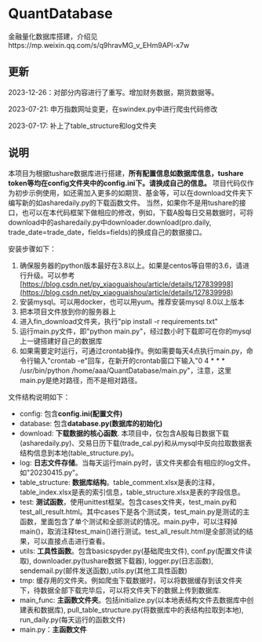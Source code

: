 <!--
 * @Author: dkl
 * @Description: README.md
 * @Date: 2023-07-02 15:27:00
-->
# QuantDatabase
金融量化数据库搭建，介绍见https://mp.weixin.qq.com/s/q9hravMG_v_EHm9APl-x7w

## 更新
2023-12-26：对部分内容进行了重写。增加财务数据，期货数据等。

2023-07-21: 申万指数网址变更，在swindex.py中进行爬虫代码修改

2023-07-17: 补上了table_structure和log文件夹

## 说明
本项目为根据tushare数据库进行搭建，**所有配置信息如数据库信息，tushare token等均在config文件夹中的config.ini下。请换成自己的信息。**
项目代码仅作为初步示例使用，如还需加入更多的如期货、基金等，可以在download文件夹下编写新的如asharedaily.py的下载函数文件。
当然，如果你不是用tushare的接口，也可以在本代码框架下做相应的修改，例如，下载A股每日交易数据时，可将download中的asharedaily.py中downloader.download(pro.daily, trade_date=trade_date，fields=fields)的换成自己的数据接口。

安装步骤如下：
1. 确保服务器的python版本最好在3.8以上。如果是centos等自带的3.6，请进行升级。可以参考[https://blog.csdn.net/py_xiaoguaishou/article/details/127839998](https://blog.csdn.net/py_xiaoguaishou/article/details/127839998)
2. 安装mysql。可以用docker，也可以用yum。推荐安装mysql 8.0以上版本
3. 把本项目文件放到你的服务器上
4. 进入fin_download文件夹，执行"pip install -r requirements.txt"
5. 运行main.py文件，即"python main.py"，经过数小时下载即可在你的mysql上一键搭建好自己的数据库
6. 如果需要定时运行，可通过crontab操作。例如需要每天4点执行main.py，命令行输入"crontab -e"回车，在新开的crontab窗口下输入"0 4 * * * /usr/bin/python /home/aaa/QuantDatabase/main.py"，注意，这里main.py是绝对路径，而不是相对路径。

文件结构说明如下：
* config: 包含**config.ini(配置文件)**
* database: 包含**database.py(数据库的初始化)**
* download: **下载数据的核心函数**. 本项目中，仅包含A股每日数据下载(asharedaily.py)、交易日历下载(trade_cal.py)和从mysql中反向拉取数据表结构信息到本地(table_structure.py)。
* log: **日志文件存储**。当每天运行main.py时，该文件夹都会有相应的log文件。如"20230415.py"。
* table_structure: **数据库结构**。table_comment.xlsx是表的注释，table_index.xlsx是表的索引信息，table_structure.xlsx是表的字段信息。
* test: **测试函数**，使用unittest框架。包含cases文件夹，test_main.py和test_all_result.html。其中cases下是各个测试类，test_main.py是测试的主函数，里面包含了单个测试和全部测试的情况。main.py中，可以注释掉main()，取消注释test_main()进行测试。test_all_result.html是全部测试的结果，可以直接点击进行查看。
* utils: **工具性函数**。包含basicspyder.py(基础爬虫文件), conf.py(配置文件读取), downloader.py(tushare数据下载器), logger.py(日志函数), sendemail.py(邮件发送函数),utils.py(其他工具性函数)
* tmp: 缓存用的文件夹。例如爬虫下载数据时，可以将数据缓存到该文件夹下，待数据全部下载完毕后，可以将文件夹下的数据上传到数据库.
* main_func: **主函数文件夹**。包括initialize.py(以本地表结构文件去数据库中创建表和数据库), pull_table_structure.py(将数据库中的表结构拉取到本地), run_daily.py(每天运行的函数文件)
* main.py：**主函数文件**